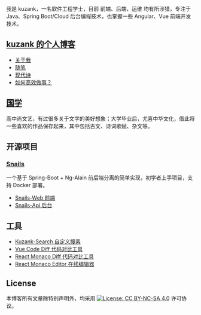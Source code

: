 
我是 kuzank，一名软件工程学士，目前 前端、后端、运维 均有所涉猎，专注于 Java、Spring Boot/Cloud 后台编程技术，也掌握一些 Angular、Vue 前端开发技术。


## [kuzank 的个人博客](https://kuzank.github.io/Blog)

* [关于我](https://kuzank.github.io/Blog/me/关于我.html)
* [随笔](https://kuzank.github.io/Blog/随笔/)
* [现代诗](https://kuzank.github.io/Blog/现代诗/)
* [如何高效做事？](https://kuzank.github.io/Blog/随笔/2020/如何高效做事.html)


## [国学](https://kuzank.github.io/Sinology)

高中尚文艺，有过很多关于文字的美好想象；大学毕业后，尤喜中华文化，借此将一些喜欢的作品保存起来，其中包括古文、诗词歌赋、杂文等。


## 开源项目

### [Snails](https://github.com/kuzank/snails)
一个基于 Spring-Boot + Ng-Alain 前后端分离的简单实现，初学者上手项目，支持 Docker 部署。
* [Snails-Web 前端](https://github.com/kuzank/snails-web)
* [Snails-Api 后台](https://github.com/kuzank/snails-api)


## 工具
* [Kuzank-Search 自定义搜素](http://kuzank.gitee.io/kuzank-search/)
* [Vue Code Diff 代码对比工具](http://kuzank.gitee.io/vue-code-diff/)
* [React Monaco Diff 代码对比工具](http://kuzank.gitee.io/monaco-diff-react/)
* [React Monaco Editor 在线编辑器](http://kuzank.gitee.io/monaco-editor-react)


## License

本博客所有文章除特别声明外，均采用 [![License: CC BY-NC-SA 4.0](https://camo.githubusercontent.com/68b1d40ecc7a83ac2c1e691be14ce4be95cec195/68747470733a2f2f6c6963656e7365627574746f6e732e6e65742f6c2f62792d6e632d73612f342e302f38307831352e706e67)](https://creativecommons.org/licenses/by-nc-sa/4.0/) 许可协议。
